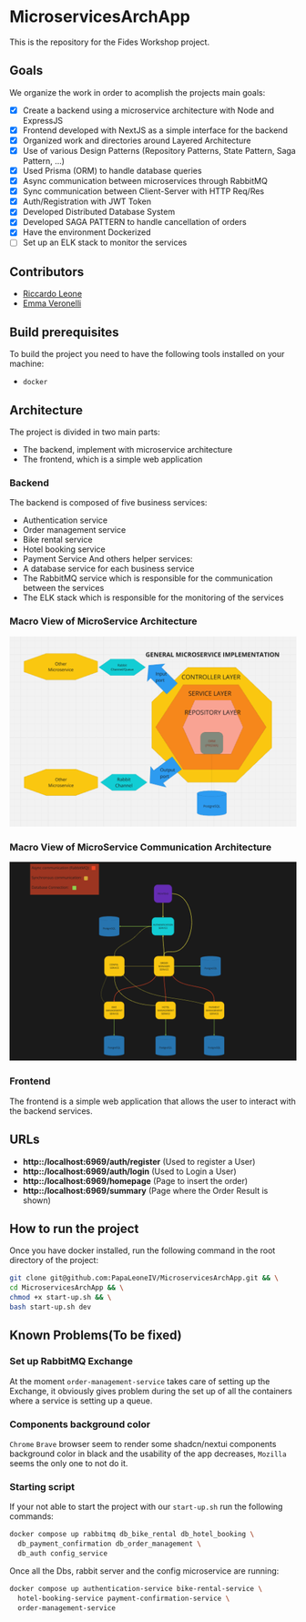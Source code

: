 # MicroservicesArchApp

This is the repository for the Fides Workshop project.

## Goals

We organize the work in order to acomplish the projects main goals:

- [X] Create a backend using a microservice architecture with Node and ExpressJS
- [X] Frontend developed with NextJS as a simple interface for the backend
- [X] Organized work and directories around Layered Architecture
- [X] Use of various Design Patterns (Repository Patterns, State Pattern, Saga Pattern, ...)
- [X] Used Prisma (ORM) to handle database queries   
- [X] Async communication between microservices through RabbitMQ
- [X] Sync communication between Client-Server with HTTP Req/Res
- [X] Auth/Registration with JWT Token
- [X] Developed Distributed Database System
- [X] Developed SAGA PATTERN to handle cancellation of orders
- [X] Have the environment Dockerized
- [ ] Set up an ELK stack to monitor the services

## Contributors
- [Riccardo Leone](https://github.com/PapaLeoneIV)
- [Emma Veronelli](https://github.com/minestrinad)

## Build prerequisites
To build the project you need to have the following tools installed on your machine:
- `docker`

## Architecture
The project is divided in two main parts:
- The backend, implement with microservice architecture
- The frontend, which is a simple web application

### Backend
The backend is composed of five business services:
- Authentication service
- Order management service 
- Bike rental service 
- Hotel booking service
- Payment Service
And others helper services:
- A database service for each business service
- The RabbitMQ service which is responsible for the communication between the services
- The ELK stack which is responsible for the monitoring of the services

### Macro View of MicroService Architecture
![docs/images/GeneralMicroArchitecture](./docs/images/GeneralMicroArchitecture.png)

### Macro View of MicroService Communication Architecture
![docs/images/CommunicationArchitecture](./docs/images/CommunicationArchitecture.png)

### Frontend
The frontend is a simple web application that allows the user to interact with the backend services.

## URLs
- **http::/localhost:6969/auth/register** (Used to register a User)
- **http::/localhost:6969/auth/login** (Used to Login a User)
- **http::/localhost:6969/homepage** (Page to insert the order)
- **http::/localhost:6969/summary** (Page where the Order Result is shown)


## How to run the project
Once you have docker installed, run the following command in the root directory of the project:
```bash
git clone git@github.com:PapaLeoneIV/MicroservicesArchApp.git && \
cd MicroservicesArchApp && \
chmod +x start-up.sh && \
bash start-up.sh dev
```

## Known Problems(To be fixed)

### Set up RabbitMQ Exchange
At the moment `order-management-service` takes care of setting up the Exchange, it obviously gives problem 
during the set up of all the containers where a service is setting up a queue. 

### Components background color
`Chrome` `Brave` browser seem to render some shadcn/nextui components background color in black and the usability of the app decreases, `Mozilla` seems the only one to not do it.

### Starting script

If your not able to start the project with our `start-up.sh` run the following commands:
```bash
docker compose up rabbitmq db_bike_rental db_hotel_booking \
  db_payment_confirmation db_order_management \
  db_auth config_service
```

Once all the Dbs, rabbit server and the config microservice are running: 
```bash
docker compose up authentication-service bike-rental-service \
  hotel-booking-service payment-confirmation-service \
  order-management-service
```

